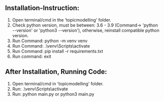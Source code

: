 ## Installation-Instruction: 

1. Open terminal/cmd in the 'topicmodelling' folder.
2. Check python version, must be between: 3.6 - 3.9 (Command-> 'python --version' or 'python3 --version'), otherwise, reinstall compatible python version.
3. Run Command:  python -m venv venv
4. Run Command:  .\venv\Scripts\activate
5. Run Command:  pip install -r requirements.txt
6. Run command:  exit






## After Installation, Running Code:
1. Open terminal/cmd in 'topicmodelling' folder.
2. Run:   .\venv\Scripts\activate
3. Run:   python main.py   or   python3 main.py


